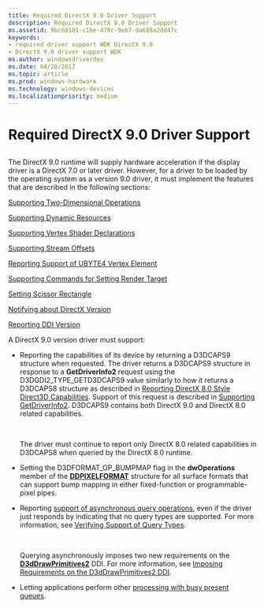 ```yaml
---
title: Required DirectX 9.0 Driver Support
description: Required DirectX 9.0 Driver Support
ms.assetid: 9bc68101-c1be-470c-9eb7-9a689a2dd47c
keywords:
- required driver support WDK DirectX 9.0
- DirectX 9.0 driver support WDK
ms.author: windowsdriverdev
ms.date: 04/20/2017
ms.topic: article
ms.prod: windows-hardware
ms.technology: windows-devices
ms.localizationpriority: medium
---
```


# Required DirectX 9.0 Driver Support


## <span id="ddk_required_directx_9_0_driver_support_gg"></span><span id="DDK_REQUIRED_DIRECTX_9_0_DRIVER_SUPPORT_GG"></span>


The DirectX 9.0 runtime will supply hardware acceleration if the display driver is a DirectX 7.0 or later driver. However, for a driver to be loaded by the operating system as a version 9.0 driver, it must implement the features that are described in the following sections:

[Supporting Two-Dimensional Operations](supporting-two-dimensional-operations.md)

[Supporting Dynamic Resources](supporting-dynamic-resources.md)

[Supporting Vertex Shader Declarations](supporting-vertex-shader-declarations.md)

[Supporting Stream Offsets](supporting-stream-offsets.md)

[Reporting Support of UBYTE4 Vertex Element](reporting-support-of-ubyte4-vertex-element.md)

[Supporting Commands for Setting Render Target](supporting-commands-for-setting-render-target.md)

[Setting Scissor Rectangle](setting-scissor-rectangle.md)

[Notifying about DirectX Version](notifying-about-directx-version.md)

[Reporting DDI Version](reporting-ddi-version.md)

A DirectX 9.0 version driver must support:

-   Reporting the capabilities of its device by returning a D3DCAPS9 structure when requested. The driver returns a D3DCAPS9 structure in response to a **GetDriverInfo2** request using the D3DGDI2\_TYPE\_GETD3DCAPS9 value similarly to how it returns a D3DCAPS8 structure as described in [Reporting DirectX 8.0 Style Direct3D Capabilities](reporting-directx-8-0-style-direct3d-capabilities.md). Support of this request is described in [Supporting GetDriverInfo2](supporting-getdriverinfo2.md). D3DCAPS9 contains both DirectX 9.0 and DirectX 8.0 related capabilities.

     

    The driver must continue to report only DirectX 8.0 related capabilities in D3DCAPS8 when queried by the DirectX 8.0 runtime.

-   Setting the D3DFORMAT\_OP\_BUMPMAP flag in the **dwOperations** member of the [**DDPIXELFORMAT**](https://msdn.microsoft.com/library/windows/hardware/ff550274) structure for all surface formats that can support bump mapping in either fixed-function or programmable-pixel pipes.

-   Reporting [support of asynchronous query operations](supporting-asynchronous-query-operations.md), even if the driver just responds by indicating that no query types are supported. For more information, see [Verifying Support of Query Types](verifying-support-of-query-types.md).

     

    Querying asynchronously imposes two new requirements on the [**D3dDrawPrimitives2**](https://msdn.microsoft.com/library/windows/hardware/ff544704) DDI. For more information, see [Imposing Requirements on the D3dDrawPrimitives2 DDI](imposing-requirements-on-the-d3ddrawprimitives2-ddi.md).

-   Letting applications perform other [processing with busy present queues](processing-with-busy-present-queues.md).

 

 





